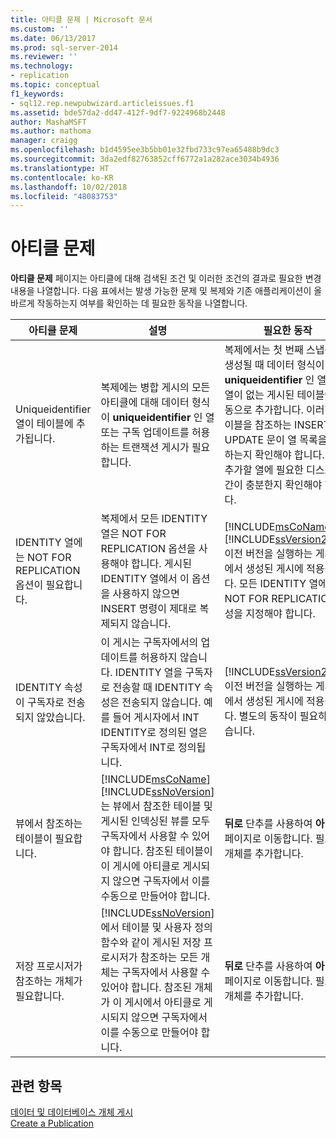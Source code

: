 ```yaml
---
title: 아티클 문제 | Microsoft 문서
ms.custom: ''
ms.date: 06/13/2017
ms.prod: sql-server-2014
ms.reviewer: ''
ms.technology:
- replication
ms.topic: conceptual
f1_keywords:
- sql12.rep.newpubwizard.articleissues.f1
ms.assetid: bde57da2-dd47-412f-9df7-9224968b2448
author: MashaMSFT
ms.author: mathoma
manager: craigg
ms.openlocfilehash: b1d4595ee3b5bb01e32fbd733c97ea65488b9dc3
ms.sourcegitcommit: 3da2edf82763852cff6772a1a282ace3034b4936
ms.translationtype: HT
ms.contentlocale: ko-KR
ms.lasthandoff: 10/02/2018
ms.locfileid: "48083753"
---
```

# <a name="article-issues"></a>아티클 문제
  **아티클 문제** 페이지는 아티클에 대해 검색된 조건 및 이러한 조건의 결과로 필요한 변경 내용을 나열합니다. 다음 표에서는 발생 가능한 문제 및 복제와 기존 애플리케이션이 올바르게 작동하는지 여부를 확인하는 데 필요한 동작을 나열합니다.  
  
|아티클 문제|설명|필요한 동작|  
|-------------------|-------------|---------------------|  
|Uniqueidentifier 열이 테이블에 추가됩니다.|복제에는 병합 게시의 모든 아티클에 대해 데이터 형식이 **uniqueidentifier** 인 열 또는 구독 업데이트를 허용하는 트랜잭션 게시가 필요합니다.|복제에서는 첫 번째 스냅숏이 생성될 때 데이터 형식이 **uniqueidentifier** 인 열을 이 열이 없는 게시된 테이블에 자동으로 추가합니다. 이러한 테이블을 참조하는 INSERT 및 UPDATE 문이 열 목록을 사용하는지 확인해야 합니다. 또한 추가할 열에 필요한 디스크 공간이 충분한지 확인해야 합니다.|  
|IDENTITY 열에는 NOT FOR REPLICATION 옵션이 필요합니다.|복제에서 모든 IDENTITY 열은 NOT FOR REPLICATION 옵션을 사용해야 합니다. 게시된 IDENTITY 열에서 이 옵션을 사용하지 않으면 INSERT 명령이 제대로 복제되지 않습니다.|[!INCLUDE[msCoName](../../includes/msconame-md.md)] [!INCLUDE[ssVersion2000](../../includes/ssversion2000-md.md)] 이전 버전을 실행하는 게시자에서 생성된 게시에 적용됩니다. 모든 IDENTITY 열에 대해 NOT FOR REPLICATION 속성을 지정해야 합니다.|  
|IDENTITY 속성이 구독자로 전송되지 않았습니다.|이 게시는 구독자에서의 업데이트를 허용하지 않습니다. IDENTITY 열을 구독자로 전송할 때 IDENTITY 속성은 전송되지 않습니다. 예를 들어 게시자에서 INT IDENTITY로 정의된 열은 구독자에서 INT로 정의됩니다.|[!INCLUDE[ssVersion2000](../../includes/ssversion2000-md.md)] 이전 버전을 실행하는 게시자에서 생성된 게시에 적용됩니다. 별도의 동작이 필요하지 않습니다.|  
|뷰에서 참조하는 테이블이 필요합니다.|[!INCLUDE[msCoName](../../includes/msconame-md.md)] [!INCLUDE[ssNoVersion](../../includes/ssnoversion-md.md)] 는 뷰에서 참조한 테이블 및 게시된 인덱싱된 뷰를 모두 구독자에서 사용할 수 있어야 합니다. 참조된 테이블이 이 게시에 아티클로 게시되지 않으면 구독자에서 이를 수동으로 만들어야 합니다.|**뒤로** 단추를 사용하여 **아티클** 페이지로 이동합니다. 필요한 개체를 추가합니다.|  
|저장 프로시저가 참조하는 개체가 필요합니다.|[!INCLUDE[ssNoVersion](../../includes/ssnoversion-md.md)] 에서 테이블 및 사용자 정의 함수와 같이 게시된 저장 프로시저가 참조하는 모든 개체는 구독자에서 사용할 수 있어야 합니다. 참조된 개체가 이 게시에서 아티클로 게시되지 않으면 구독자에서 이를 수동으로 만들어야 합니다.|**뒤로** 단추를 사용하여 **아티클** 페이지로 이동합니다. 필요한 개체를 추가합니다.|  
  
## <a name="see-also"></a>관련 항목  
 [데이터 및 데이터베이스 개체 게시](publish/publish-data-and-database-objects.md)   
 [Create a Publication](publish/create-a-publication.md)  
  
  

